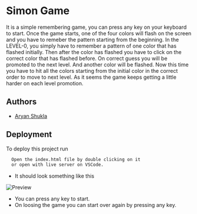 
# Simon Game

It is a simple remembering game, you can press any key on your keyboard to start.
Once the game starts, one of the four colors will flash on the screen and you have to remeber the pattern starting from the beginning.
In the LEVEL-0, you simply have to remember a pattern of one color that has flashed initially. Then after the color has flashed you have to click on the correct color that has flashed before. On correct guess you will be promoted to the next level. And another color will be flashed. Now this time you have to hit all the colors starting from the initial color in the correct order to move to next level. As it seems the game keeps getting a little harder on each level promotion.

## Authors

- [Aryan Shukla](https://www.github.com/aryannewyork)


## Deployment

To deploy this project run

```bash
  Open the index.html file by double clicking on it
  or open with live server on VSCode.
```
- It should look something like this

![Preview](https://user-images.githubusercontent.com/79625246/174281265-31b924c2-3ec8-4607-bc6e-438847df9dea.jpg)
 
- You can press any key to start.
- On loosing the game you can start over again by pressing any key.
